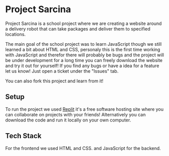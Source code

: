 # Project Sarcina
Project Sarcina is a school project where we are creating a website around a delivery robot that can take packages and deliver them to specified locations.

The main goal of the school project was to learn JavaScript though we still learned a bit about HTML and CSS, personaly this is the first time working with JavaScript and therefor there will probably be bugs and the project will be under development for a long time you can freely download the website and try it out for yourself! If you find any bugs or have a idea for a feature let us know! Just open a ticket under the "Issues" tab.

You can also fork this project and learn from it!

## Setup
To run the project we used [Replit](http://replit.com) it's a free software hosting site where you can collaborate on projects with your friends! Alternatively you can download the code and run it locally on your own computer.

## Tech Stack
For the frontend we used HTML and CSS. and JavaScript for the backend.
